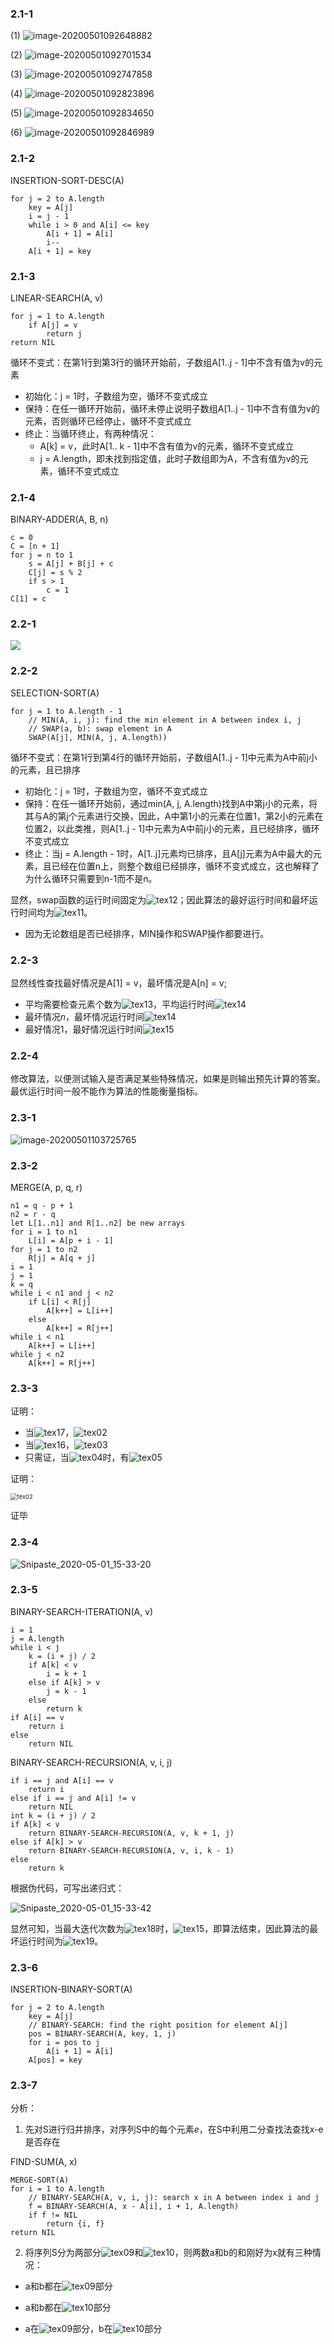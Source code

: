 ### 2.1-1

(1) ![image-20200501092648882](./assets/image-20200501092648882.png)

(2) ![image-20200501092701534](./assets/image-20200501092701534.png)

(3) ![image-20200501092747858](./assets/image-20200501092747858.png)

(4) ![image-20200501092823896](./assets/image-20200501092823896.png)

(5) ![image-20200501092834650](./assets/image-20200501092834650.png)

(6) ![image-20200501092846989](./assets/image-20200501092846989.png)

### 2.1-2

INSERTION-SORT-DESC(A)

```
for j = 2 to A.length
	key = A[j]
	i = j - 1
	while i > 0 and A[i] <= key
		A[i + 1] = A[i]
		i--
	A[i + 1] = key
```

### 2.1-3

LINEAR-SEARCH(A, v)

```
for j = 1 to A.length
	if A[j] = v
		return j
return NIL
```

循环不变式：在第1行到第3行的循环开始前，子数组A[1..j - 1]中不含有值为v的元素

- 初始化：j = 1时，子数组为空，循环不变式成立
- 保持：在任一循环开始前，循环未停止说明子数组A[1..j - 1]中不含有值为v的元素，否则循环已经停止，循环不变式成立
- 终止：当循环终止，有两种情况：
    - A[k] = v，此时A[1.. k - 1]中不含有值为v的元素，循环不变式成立
    - j = A.length，即未找到指定值，此时子数组即为A，不含有值为v的元素，循环不变式成立

### 2.1-4

BINARY-ADDER(A, B, n)

```
c = 0
C = [n + 1]
for j = n to 1
	s = A[j] + B[j] + c
	C[j] = s % 2
	if s > 1
		c = 1
C[1] = c
```

### 2.2-1

![](./assets/latex1.svg)

### 2.2-2

SELECTION-SORT(A)

```
for j = 1 to A.length - 1
	// MIN(A, i, j): find the min element in A between index i, j
	// SWAP(a, b): swap element in A
	SWAP(A[j], MIN(A, j, A.length))
```

循环不变式：在第1行到第4行的循环开始前，子数组A[1..j - 1]中元素为A中前j小的元素，且已排序

- 初始化：j = 1时，子数组为空，循环不变式成立
- 保持：在任一循环开始前，通过min(A, j, A.length)找到A中第j小的元素，将其与A的第j个元素进行交换，因此，A中第1小的元素在位置1，第2小的元素在位置2，以此类推，则A[1..j - 1]中元素为A中前j小的元素，且已经排序，循环不变式成立
- 终止：当j = A.length - 1时，A[1..j]元素均已排序，且A[j]元素为A中最大的元素，且已经在位置n上，则整个数组已经排序，循环不变式成立，这也解释了为什么循环只需要到n-1而不是n。

显然，swap函数的运行时间固定为![tex12](assets/tex12.svg)；因此算法的最好运行时间和最坏运行时间均为![tex11](assets/tex11.svg)。

- 因为无论数组是否已经排序，MIN操作和SWAP操作都要进行。

### 2.2-3

显然线性查找最好情况是A[1] = v，最坏情况是A[n] = v;

- 平均需要检查元素个数为![tex13](assets/tex13.svg)，平均运行时间![tex14](assets/tex14.svg)
- 最坏情况$n$，最坏情况运行时间![tex14](assets/tex14.svg)
- 最好情况$1$，最好情况运行时间![tex15](assets/tex15.svg)

### 2.2-4

修改算法，以便测试输入是否满足某些特殊情况，如果是则输出预先计算的答案。最优运行时间一般不能作为算法的性能衡量指标。

### 2.3-1

![image-20200501103725765](./assets/image-20200501103725765.png)

### 2.3-2

MERGE(A, p, q, r)

```
n1 = q - p + 1
n2 = r - q
let L[1..n1] and R[1..n2] be new arrays
for i = 1 to n1
	L[i] = A[p + i - 1]
for j = 1 to n2
	R[j] = A[q + j]
i = 1
j = 1
k = q
while i < n1 and j < n2
	if L[i] < R[j]
		A[k++] = L[i++]
	else
		A[k++] = R[j++]
while i < n1
	A[k++] = L[i++]
while j < n2
	A[k++] = R[j++]
```

### 2.3-3

证明：

- 当![tex17](assets/tex17.svg)，![tex02](assets/tex02.svg)
- 当![tex16](assets/tex16.svg)，![tex03](assets/tex03.svg)
- 只需证，当![tex04](assets/tex04.svg)时，有![tex05](assets/tex05.svg)

证明：

<img src="assets/tex02.png" alt="tex02" style="zoom:67%;" />

证毕

### 2.3-4

![Snipaste_2020-05-01_15-33-20](assets/Snipaste_2020-05-01_15-33-20.png)

### 2.3-5

BINARY-SEARCH-ITERATION(A, v)

```
i = 1
j = A.length
while i < j
	k = (i + j) / 2
	if A[k] < v
		i = k + 1
	else if A[k] > v
		j = k - 1
	else 
		return k
if A[i] == v
	return i
else
	return NIL
```

BINARY-SEARCH-RECURSION(A, v, i, j)

```
if i == j and A[i] == v
	return i
else if i == j and A[i] != v
	return NIL
int k = (i + j) / 2
if A[k] < v
	return BINARY-SEARCH-RECURSION(A, v, k + 1, j)
else if A[k] > v
	return BINARY-SEARCH-RECURSION(A, v, i, k - 1)
else
	return k
```

根据伪代码，可写出递归式：

![Snipaste_2020-05-01_15-33-42](assets/Snipaste_2020-05-01_15-33-42.png)

显然可知，当最大迭代次数为![tex18](assets/tex18.svg)时，![tex15](assets/tex15.svg)，即算法结束，因此算法的最坏运行时间为![tex19](assets/tex19.svg)。

### 2.3-6

INSERTION-BINARY-SORT(A)

```
for j = 2 to A.length
	key = A[j]
	// BINARY-SEARCH: find the right position for element A[j]
	pos = BINARY-SEARCH(A, key, 1, j)
	for i = pos to j
		A[i + 1] = A[i]
	A[pos] = key
```

### 2.3-7

分析：

1. 先对S进行归并排序，对序列S中的每个元素$e$，在S中利用二分查找法查找x-e是否存在

FIND-SUM(A, x)

```
MERGE-SORT(A)
for i = 1 to A.length
	// BINARY-SEARCH(A, v, i, j): search x in A between index i and j 
	f = BINARY-SEARCH(A, x - A[i], i + 1, A.length)
	if f != NIL
		return {i, f}
return NIL
```

2. 将序列S分为两部分![tex09](assets/tex09.svg)和![tex10](assets/tex10.svg)，则两数a和b的和刚好为x就有三种情况：

- a和b都在![tex09](assets/tex09.svg)部分

- a和b都在![tex10](assets/tex10.svg)部分

- a在![tex09](assets/tex09.svg)部分，b在![tex10](assets/tex10.svg)部分

